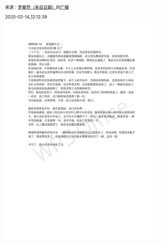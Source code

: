 来源：[罗秦然（来自豆瓣）](https://www.douban.com/people/165196163/)的[广播](https://www.douban.com/people/165196163/status/2810096017/)


2020-02-14_12:12:39


![](./pic/2020-02-14_12:12:39-罗秦然的广播1.jpg)  

